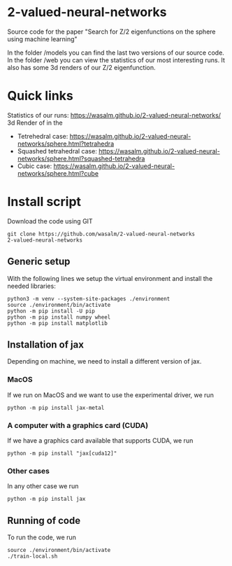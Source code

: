 # 2-valued-neural-networks
Source code for the paper "Search for Z/2 eigenfunctions on the sphere using machine learning"

In the folder /models you can find the last two versions of our source code.
In the folder /web you can view the statistics of our most interesting runs.
It also has some 3d renders of our Z/2 eigenfunction.

# Quick links

Statistics of our runs: https://wasalm.github.io/2-valued-neural-networks/
3d Render of in the
- Tetrehedral case: https://wasalm.github.io/2-valued-neural-networks/sphere.html?tetrahedra
- Squashed tetrahedral case: https://wasalm.github.io/2-valued-neural-networks/sphere.html?squashed-tetrahedra
- Cubic case: https://wasalm.github.io/2-valued-neural-networks/sphere.html?cube


# Install script
Download the code using GIT

	git clone https://github.com/wasalm/2-valued-neural-networks
	2-valued-neural-networks

## Generic setup
With the following lines we setup the virtual environment and install the needed libraries:

	python3 -m venv --system-site-packages ./environment
	source ./environment/bin/activate
	python -m pip install -U pip
	python -m pip install numpy wheel
	python -m pip install matplotlib

## Installation of jax
Depending on machine, we need to install a different version of jax.

### MacOS
If we run on MacOS and we want to use the experimental driver, we run

	python -m pip install jax-metal

### A computer with a graphics card (CUDA)
If we have a graphics card available that supports CUDA, we run

	python -m pip install "jax[cuda12]"

### Other cases
In any other case we run

	python -m pip install jax

## Running of code
To run the code, we run

	source ./environment/bin/activate
	./train-local.sh
